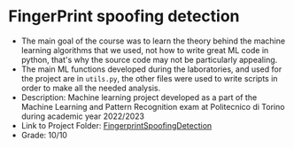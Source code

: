 # FingerPrint spoofing detection

- The main goal of the course was to learn the theory behind the machine learning algorithms that we used, not how to write great ML code in python, that's why the source code may not be particularly appealing.
- The main ML functions developed during the laboratories, and used for the project are in `utils.py`, the other files were used to write scripts in order to make all the needed analysis.
- Description: Machine learning project developed as a part of the Machine Learning and Pattern Recognition exam at Politecnico di Torino during academic year 2022/2023
- Link to Project Folder: [FingerprintSpoofingDetection](./FingerprintSpoofingDetection/)
- Grade: 10/10
